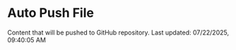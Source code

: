 # Auto Push File

Content that will be pushed to GitHub repository.
Last updated: 07/22/2025, 09:40:05 AM